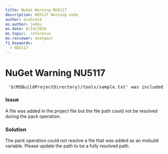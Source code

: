 ```yaml
---
title: NuGet Warning NU5117
description: NU5117 Warning code
author: mishra14
ms.author: jodou
ms.date: 8/14/2018
ms.topic:  reference
ms.reviewer: anangaur
f1_keywords: 
  - NU5117
---
```


# NuGet Warning NU5117
<pre> '$(MSBuildProjectDirectory)/tools/sample.txt' was included in the project but the path could not be resolved. Skipping...</pre>

### Issue

A file was added in the project file but the file path could not be resolved during the pack operation.


### Solution

The pack operation could not resolve a file that was added as an msbuild variable. Please update the path to be a fully resolved path.

